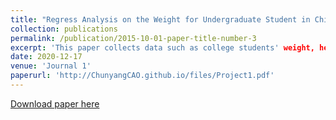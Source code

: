 ```yaml
---
title: "Regress Analysis on the Weight for Undergraduate Student in China"
collection: publications
permalink: /publication/2015-10-01-paper-title-number-3
excerpt: 'This paper collects data such as college students' weight, height and sleep hours, then introduces BMI and other ratios to find the optimal multiple regression model to predict college students' weight.'
date: 2020-12-17
venue: 'Journal 1'
paperurl: 'http://ChunyangCAO.github.io/files/Project1.pdf'
---
```



[Download paper here](http://ChunyangCAO.github.io/files/Project1.pdf)

